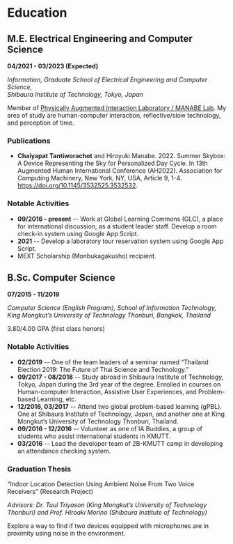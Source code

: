 # Education

## M.E. Electrical Engineering and Computer Science

**04/2021 - 03/2023 (Expected)**

_Information, Graduate School of Electrical Engineering and Computer Science, <br/>Shibaura Institute of Technology, Tokyo, Japan_

Member of [Physically Augmented Interaction Laboratory / MANABE Lab](http://pai.ise.shibaura-it.ac.jp/). My area of study are human-computer interaction, reflective/slow technology, and perception of time.

### Publications

- **Chaiyapat Tantiworachot** and Hiroyuki Manabe. 2022. Summer Skybox: A Device Representing the Sky for Personalized Day Cycle. In 13th Augmented Human International Conference (AH2022). Association for Computing Machinery, New York, NY, USA, Article 9, 1-4. https://doi.org/10.1145/3532525.3532532.

### Notable Activities

- **09/2016 - present** -- Work at Global Learning Commons (GLC), a place for international discussion, as a student leader staff. Develop a room check-in system using Google App Script.
- **2021** -- Develop a laboratory tour reservation system using Google App Script.
- MEXT Scholarship (Monbukagakusho) recipient.

## B.Sc. Computer Science

**07/2015 - 11/2019**

_Computer Science (English Program), School of Information Technology, <br />King Mongkut’s University of Technology Thonburi, Bangkok, Thailand_

3.80/4.00 GPA (first class honors)

### Notable Activities

- **02/2019** -- One of the team leaders of a seminar named “Thailand Election 2019: The Future of Thai Science and Technology.”
- **09/2017 - 08/2018** -- Study abroad in Shibaura Institute of Technology, Tokyo, Japan during the 3rd year of the degree. Enrolled in courses on Human-computer Interaction, Assistive User Experiences, and Problem-based Learning, etc.
- **12/2016, 03/2017** -- Attend two global problem-based learning (gPBL). One at Shibaura Institute of Technology, Japan, and another one at King Mongkut’s University of Technology Thonburi, Thailand.
- **09/2016 - 12/2016** -- Volunteer as one of IA Buddies, a group of students who assist international students in KMUTT.
- **03/2016** -- Lead the developer team of 2B-KMUTT camp in developing an attendance checking system.

### Graduation Thesis

“Indoor Location Detection Using Ambient Noise From Two Voice Receivers” (Research Project)

_Advisors: Dr. Tuul Triyason (King Mongkut’s University of Technology Thonburi) and Prof. Hiroaki Morino (Shibaura Institute of Technology)_

Explore a way to find if two devices equipped with microphones are in proximity using noise in the environment.